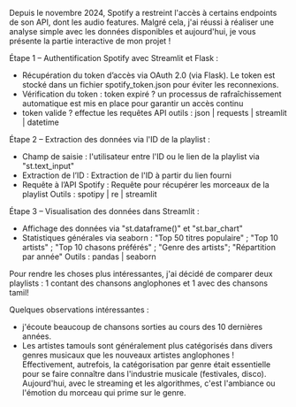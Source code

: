 Depuis le novembre 2024, Spotify a restreint l'accès à certains endpoints de son API, dont les audio features. Malgré cela, j'ai réussi à réaliser une analyse simple avec les données disponibles et aujourd'hui, je vous présente la partie interactive de mon projet !

Étape 1 – Authentification Spotify avec Streamlit et Flask :

- Récupération du token d’accès via OAuth 2.0 (via Flask). Le token est stocké dans un fichier spotify_token.json pour éviter les reconnexions.
- Vérification du token : token expiré ? un processus de rafraîchissement automatique est mis en place pour garantir un accès continu
- token valide ? effectue les requêtes API
outils : json | requests | streamlit | datetime

Étape 2 – Extraction des données via l'ID de la playlist :

- Champ de saisie : l'utilisateur entre l'ID ou le lien de la playlist via "st.text_input"
- Extraction de l’ID : Extraction de l'ID à partir du lien fourni
- Requête à l’API Spotify : Requête pour récupérer les morceaux de la playlist
Outils : spotipy | re | streamlit

Étape 3 – Visualisation des données dans Streamlit :

- Affichage des données via "st.dataframe()" et "st.bar_chart"
- Statistiques générales via seaborn : "Top 50 titres populaire" ; "Top 10 artists" ; "Top 10 chasons préférés" ; "Genre des artists"; "Répartition par année"
Outils : pandas | seaborn 

Pour rendre les choses plus intéressantes, j'ai décidé de comparer deux playlists : 1 contant des chansons anglophones et 1 avec des chansons tamil! 

Quelques observations intéressantes :
- j'écoute beaucoup de chansons sorties au cours des 10 dernières années.
- Les artistes tamouls sont généralement plus catégorisés dans divers genres musicaux que les nouveaux artistes anglophones ! Effectivement, autrefois, la catégorisation par genre était essentielle pour se faire connaître dans l'industrie musicale (festivales, disco). Aujourd'hui, avec le streaming et les algorithmes, c'est l'ambiance ou l'émotion du morceau qui prime sur le genre. 
